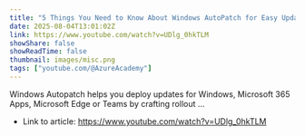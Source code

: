 ```yaml
---
title: "5 Things You Need to Know About Windows AutoPatch for Easy Updates"
date: 2025-08-04T13:01:02Z
link: https://www.youtube.com/watch?v=UDlg_0hkTLM
showShare: false
showReadTime: false
thumbnail: images/misc.png
tags: ["youtube.com/@AzureAcademy"]
---
```

Windows Autopatch helps you deploy updates for Windows, Microsoft 365 Apps, Microsoft Edge or Teams by crafting rollout ...

- Link to article: https://www.youtube.com/watch?v=UDlg_0hkTLM